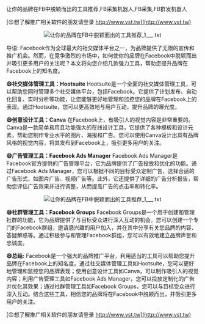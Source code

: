 让你的品牌在FB中脱颖而出的工具推荐,FB采集机器人,FB采集,FB群发机器人

[😍想了解推广相关软件的朋友请登录 http://www.vst.tw](http://www.vst.tw)

 <center><img src="https://vst.tw/MP4/tuiguang/png/3.png" alt="让你的品牌在FB中脱颖而出的工具推荐_1___.txt"></center>

导语: Facebook作为全球最大的社交媒体平台之一，为品牌提供了无限的宣传和推广机会。然而，在竞争激烈的市场中，如何使你的品牌在Facebook中脱颖而出并吸引更多用户的关注呢？本文将向您介绍几款强力工具，帮助您提升品牌在Facebook上的知名度。

**😄社交媒体管理工具：Hootsuite**
Hootsuite是一个全面的社交媒体管理工具，可以帮助您同时管理多个社交媒体平台，包括Facebook。它提供了计划发布、自动化回复、实时分析等功能，让您能够更好地管理和监控您的品牌在Facebook上的表现。通过Hootsuite，您可以更高效地与用户互动，提升品牌的曝光度。

**😄创意设计工具：Canva**
在Facebook上，有吸引人的视觉内容是非常重要的。Canva是一款简单易用且功能强大的在线设计工具，它提供了各种模板和设计元素，帮助您制作专业水平的图片、海报和广告。您可以使用Canva设计出具有品牌风格的视觉内容，将其发布到Facebook上，吸引更多用户的关注。

**😄广告管理工具：Facebook Ads Manager**
Facebook Ads Manager是Facebook官方提供的广告管理平台，它为品牌提供了广告投放和优化的功能。通过Facebook Ads Manager，您可以根据不同的目标受众定制广告，选择合适的广告形式，如图片广告、视频广告等。此外，它还提供了详细的广告分析报告，帮助您评估广告效果并进行调整，从而提高广告的点击率和转化率。

 <center><img src="https://vst.tw/MP4/tuiguang/png/3.png" alt="让你的品牌在FB中脱颖而出的工具推荐_1___.txt"></center>

**😄社群管理工具：Facebook Groups**
Facebook Groups是一个用于创建和管理社群的功能，它为品牌提供了与目标受众进行深入互动的机会。您可以创建一个专门的Facebook群组，邀请感兴趣的用户加入，并在其中分享有关您品牌的内容、答疑解惑等。通过积极参与和管理Facebook群组，您可以有效地建立品牌声誉和忠诚度。

**😄总结:**
Facebook是一个强大的品牌推广平台，利用适当的工具可以帮助您提升品牌在Facebook上的知名度。通过社交媒体管理工具如Hootsuite，您可以更好地管理和监控您的品牌表现；使用创意设计工具如Canva，可以制作吸引人的视觉内容；利用广告管理工具如Facebook Ads Manager，您可以投放定制化的广告并优化其效果；通过社群管理工具如Facebook Groups，您可以与目标受众进行深入互动。结合这些工具，相信您的品牌将在Facebook中脱颖而出，并吸引更多用户的关注。

[😍想了解推广相关软件的朋友请登录 http://www.vst.tw](http://www.vst.tw)



